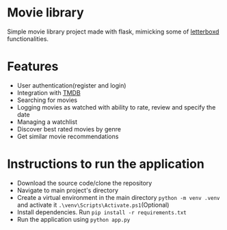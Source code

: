 # Movie library

Simple movie library project made with flask, mimicking some of [letterboxd](https://letterboxd.com/) functionalities.

# Features
- User authentication(register and login)
- Integration with [TMDB](https://www.themoviedb.org/)
- Searching for movies
- Logging movies as watched with ability to rate, review and specify the date
- Managing a watchlist
- Discover best rated movies by genre
- Get similar movie recommendations

# Instructions to run the application
- Download the source code/clone the repository
- Navigate to main project's directory
- Create a virtual environment in the main directory `python -m venv .venv` and activate it `.\venv\Scripts\Activate.ps1`(Optional)
- Install dependencies. Run `pip install -r requirements.txt`
- Run the application using `python app.py`